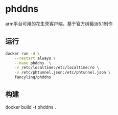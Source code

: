 # phddns
arm平台可用的花生壳客户端，基于官方树莓派5.1制作

## 运行

```bash
docker run -d \
    --restart always \
    --name phddns  \
    -v /etc/localtime:/etc/localtime:ro \
    -v /etc/phtunnel.json:/etc/phtunnel.json \
    fancylinq/phddns
```

## 构建
docker build -t phddns .
